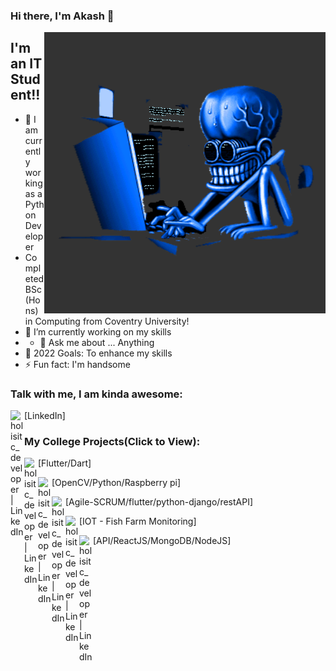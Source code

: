 ### Hi there, I'm Akash  👋

<img align="right" alt="GIF" src="https://github.com/findAkash/findAkash/blob/main/HaD1.gif" width="450" height="450" />

## I'm an IT Student!!

- 🔭 I am currently working as a Python Developer
- Completed BSc(Hons) in Computing from Coventry University!
- 🌱 I’m currently working on my skills
- - 💬 Ask me about ... Anything
- 🥅 2022 Goals: To enhance my skills
- ⚡ Fun fact: I'm handsome  


### Talk with me, I am kinda awesome:
[<img align="left" alt="holisitc_developer | LinkedIn" width="22px" src="https://www.edigitalagency.com.au/wp-content/uploads/new-linkedin-logo-white-black-png.png" />](https://www.linkedin.com/in/akash-karmacharya/)[LinkedIn] </br>

### My College Projects(Click to View):

[<img align="left" alt="holisitc_developer | LinkedIn" width="22px" src="https://ih1.redbubble.net/image.1577981543.2739/st,small,507x507-pad,600x600,f8f8f8.jpg" />](https://www.youtube.com/watch?v=wpPhYafFitQ&list=PLYJsJadAcEnrhAvx6cC-FIxMSAK3IZ5e3)[Flutter/Dart] </br>

[<img align="left" alt="holisitc_developer | LinkedIn" width="22px" src="https://encrypted-tbn0.gstatic.com/images?q=tbn:ANd9GcTfMwidAgO-qdhSKzIJd33fTDxsIwkzulpArUlfJ6or6g&s" />](https://www.youtube.com/watch?v=3sKv8neUHNU&list=PLYJsJadAcEnqwhuvWwqnIbVDF1jKVVDhk)[OpenCV/Python/Raspberry pi] </br>

[<img align="left" alt="holisitc_developer | LinkedIn" width="22px" src="https://image.shutterstock.com/image-vector/agile-icon-methodology-vector-development-260nw-1850837746.jpg" />](https://www.youtube.com/watch?v=pcBlXA4rSck&list=LLniCeBwex4BEOfkKWrU_BQA)[Agile-SCRUM/flutter/python-django/restAPI] </br>

[<img align="left" alt="holisitc_developer | LinkedIn" width="22px" src="https://www.maptree.in//uploads/courses/f9c960c7f67418e766c2fb8c4493cfdc.png" />](https://youtu.be/MKdm-15n4s8)[IOT - Fish Farm Monitoring] </br>

[<img align="left" alt="holisitc_developer | LinkedIn" width="22px" src="https://cdn.vectorstock.com/i/1000x1000/65/90/cloud-api-3d-sign-technology-vector-17806590.webp" />](https://youtu.be/D6WMR9LLhOw) [API/ReactJS/MongoDB/NodeJS]


